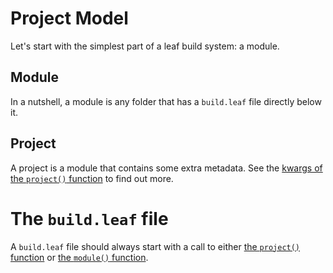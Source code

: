 # Project Model

Let's start with the simplest part of a leaf build system: a module.

## Module

In a nutshell, a module is any folder that has a `build.leaf` file directly below it.

## Project

A project is a module that contains some extra metadata.
See the [kwargs of the `project()` function]() to find out more.

# The `build.leaf` file

A `build.leaf` file should always start with a call to either
[the `project()` function](reference/functions/project_and_module/project.md) or
[the `module()` function](reference/functions/project_and_module/module.md).

 